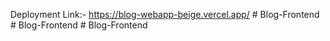 Deployment Link:- https://blog-webapp-beige.vercel.app/
#   B l o g - F r o n t e n d  
 #   B l o g - F r o n t e n d  
 #   B l o g - F r o n t e n d  
 